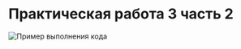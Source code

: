 # Практическая работа 3 часть 2
![Пример выполнения кода](https://github.com/user-attachments/assets/aafea7ba-3efb-443e-be4e-0ab3e45c8e61)
